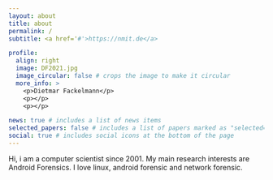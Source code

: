 ```yaml
---
layout: about
title: about
permalink: /
subtitle: <a href='#'>https://nmit.de</a>

profile:
  align: right
  image: DF2021.jpg
  image_circular: false # crops the image to make it circular
  more_info: >
    <p>Dietmar Fackelmann</p>
    <p></p>
    <p></p>

news: true # includes a list of news items
selected_papers: false # includes a list of papers marked as "selected={true}"
social: true # includes social icons at the bottom of the page
---
```



Hi, i am a computer scientist since 2001.
My main research interests are Android Forensics. 
I love linux, android forensic and network forensic.




